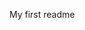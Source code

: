 My first readme

<!---
Spl3ndour/Spl3ndour is a ✨ special ✨ repository because its `README.md` (this file) appears on your GitHub profile.
You can click the Preview link to take a look at your changes.
--->
